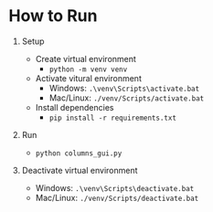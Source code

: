 # How to Run

1. Setup
    - Create virtual environment
        - `python -m venv venv`
    - Activate vitural environment
        - Windows: `.\venv\Scripts\activate.bat`
        - Mac/Linux: `./venv/Scripts/activate.bat`
    - Install dependencies
        - `pip install -r requirements.txt`

2. Run
    - `python columns_gui.py`

3. Deactivate virtual environment
    - Windows: `.\venv\Scripts\deactivate.bat`
    - Mac/Linux: `./venv/Scripts/deactivate.bat`